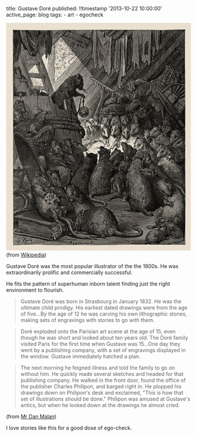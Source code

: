 title: Gustave Doré
published: !!timestamp '2013-10-22 10:00:00'
active_page: blog
tags:
    - art
    - egocheck


![The Council of Rate](/static/images/20131022-rats.jpg)
(from [Wikipedia](http://en.wikipedia.org/wiki/Gustave_Dor%C3%A9))

Gustave Doré was the most popular illustrator of the the 1800s. He was extraordinarily prolific and commercially successful.

He fits the pattern of superhuman inborn talent finding just the right environment to flourish.

> Gustave Doré was born in Strasbourg in January 1832. He was the ultimate child prodigy. His earliest dated drawings were from the age of five...By the age of 12 he was carving his own lithographic stones, making sets of engravings with stories to go with them. 

> Doré exploded onto the Parisian art scene at the age of 15, even though he was short and looked about ten years old. The Doré family visited Paris for the first time when Gustave was 15...One day they went by a publishing company, with a set of engravings displayed in the window. Gustave immediately hatched a plan. 

>The next morning he feigned illness and told the family to go on without him. He quickly made several sketches and headed for that publishing company. He walked in the front door, found the office of the publisher Charles Philipon, and barged right in. He plopped his drawings down on Philipon's desk and exclaimed, "This is how that set of illustrations should be done." Philipon was amused at Gustave's antics, but when he looked down at the drawings he almost cried.

(from [Mr Dan Malan](http://www.antiquemapsandprints.com/gustave-dore.htm))

I love stories like this for a good dose of ego-check. 